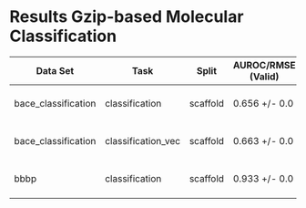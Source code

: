 # Results Gzip-based Molecular Classification
|     Data Set      |       Task       | Split  |AUROC/RMSE (Valid)|F1/MAE (Valid)|-/R (Valid)|AUROC/RMSE (Test)|F1/MAE (Test)|-/R (Test) |
|-------------------|------------------|--------|------------------|--------------|-----------|-----------------|-------------|-----------|
|bace_classification|classification    |scaffold|0.656 +/- 0.0     |0.662 +/- 0.0 |0.0 +/- 0.0|0.668 +/- 0.0    |0.664 +/- 0.0|0.0 +/- 0.0|
|bace_classification|classification_vec|scaffold|0.663 +/- 0.0     |0.675 +/- 0.0 |0.0 +/- 0.0|0.669 +/- 0.0    |0.645 +/- 0.0|0.0 +/- 0.0|
|bbbp               |classification    |scaffold|0.933 +/- 0.0     |0.936 +/- 0.0 |0.0 +/- 0.0|0.665 +/- 0.0    |0.657 +/- 0.0|0.0 +/- 0.0|
